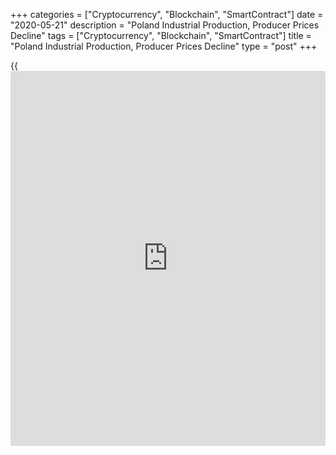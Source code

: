 +++
categories = ["Cryptocurrency", "Blockchain", "SmartContract"]
date = "2020-05-21"
description = "Poland Industrial Production, Producer Prices Decline"
tags = ["Cryptocurrency", "Blockchain", "SmartContract"]
title = "Poland Industrial Production, Producer Prices Decline"
type = "post"
+++

{{<iframe id="large-banner" src="https://www.bounty.group/#slide=4.0" width="100%" height="600" scrolling="no" style="border: 0px solid rgb(216, 221, 230); border-radius: 3px;">}}

Poland's industrial production declined at a faster-than-expected rate
in April, and producer prices fell for the second straight month,
figures from the Statistics Poland showed on Thursday.

Industrial production decreased 24.6 percent year-on-year in April.
Economists had expected a 10.0 percent fall.

Manufacturing output fell 27.5 percent annually in April.

Among the main sectors, production of mining and quarrying declined 8.8
percent. Production of water supply fell 3.1 percent and electricity,
gas, steam and air conditioning supply decreased 1.0 percent.

On a monthly basis, industrial production dropped 25.5 percent in April.

On a seasonally adjusted basis, industrial production fell 24.7 percent
annually in April.

For comments and feedback [contact](https://www.playgroundfx.com/contact/): editorial@rtt[news](https://www.letsplayfx.com/blog/forex-news-website/).com

[Economic News][1]

 **What parts of the world are seeing the best (and worst) economic
performances lately? Click[here][2] to check out our [Econ Scorecard][2]
and find out! See up-to-the-moment [ranking](https://www.playgroundfx.com/blog/crypto-exchange-ranking/)s for the best and worst
performers in [GDP][3], [unemployment rate][4], [inflation][5] and much
more.**

   1. www.rtt[news](https://www.letsplayfx.com/blog/forex-news-website/).com/Content/EconomicNews.aspx
   2. www.rtt[news](https://www.letsplayfx.com/blog/forex-news-website/).com/economic-scorecard/world-rank/PPI/highest-performance.aspx
   3. www.rtt[news](https://www.letsplayfx.com/blog/forex-news-website/).com/economic-scorecard/world-rank/GDP/highest-performance.aspx
   4. www.rtt[news](https://www.letsplayfx.com/blog/forex-news-website/).com/economic-scorecard/world-rank/unemployment-rate/lowest-performance.aspx
   5. www.rtt[news](https://www.letsplayfx.com/blog/forex-news-website/).com/economic-scorecard/world-rank/CPI/highest-performance.aspx